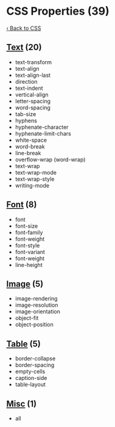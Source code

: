 # CSS Properties (39)

[‹ Back to CSS](./css.md)

## [Text](./text.md) (20)

- text-transform
- text-align
- text-align-last
- direction
- text-indent
- vertical-align
- letter-spacing
- word-spacing
- tab-size
- hyphens
- hyphenate-character
- hyphenate-limit-chars
- white-space
- word-break
- line-break
- overflow-wrap (word-wrap)
- text-wrap
- text-wrap-mode
- text-wrap-style
- writing-mode

## [Font](./font.md) (8)

- font
- font-size
- font-family
- font-weight
- font-style
- font-variant
- font-weight
- line-height

## [Image](./image.md) (5)

- image-rendering
- image-resolution
- image-orientation
- object-fit
- object-position

## [Table](./table.md) (5)

- border-collapse
- border-spacing
- empty-cells
- caption-side
- table-layout

## [Misc](./misc.md) (1)

- all

